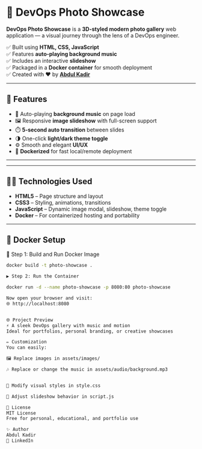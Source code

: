 # 📸 DevOps Photo Showcase

**DevOps Photo Showcase** is a **3D-styled modern photo gallery** web application — a visual journey through the lens of a DevOps engineer.

✅ Built using **HTML, CSS, JavaScript**  
✅ Features **auto-playing background music**  
✅ Includes an interactive **slideshow**  
✅ Packaged in a **Docker container** for smooth deployment  
✅ Created with ❤️ by **[Abdul Kadir](https://www.linkedin.com/in/mdkadir360)**

---

## 🚀 Features

- 🎵 Auto-playing **background music** on page load
- 🖼️ Responsive **image slideshow** with full-screen support
- ⏱️ **5-second auto transition** between slides
- 🌗 One-click **light/dark theme toggle**
- ⚙️ Smooth and elegant **UI/UX**
- 🐳 **Dockerized** for fast local/remote deployment

---


---

## 🧑‍💻 Technologies Used

- **HTML5** – Page structure and layout  
- **CSS3** – Styling, animations, transitions  
- **JavaScript** – Dynamic image modal, slideshow, theme toggle  
- **Docker** – For containerized hosting and portability

---

## 🐳 Docker Setup

🔧 Step 1: Build and Run Docker Image

```bash
docker build -t photo-showcase .

▶️ Step 2: Run the Container

docker run -d --name photo-showcase -p 8080:80 photo-showcase

Now open your browser and visit:
🌐 http://localhost:8080


🌐 Project Preview
⚡ A sleek DevOps gallery with music and motion
Ideal for portfolios, personal branding, or creative showcases

✏️ Customization
You can easily:

🖼 Replace images in assets/images/

🎶 Replace or change the music in assets/audio/background.mp3


🎨 Modify visual styles in style.css

🔁 Adjust slideshow behavior in script.js

📜 License
MIT License
Free for personal, educational, and portfolio use

✨ Author
Abdul Kadir
💼 LinkedIn
